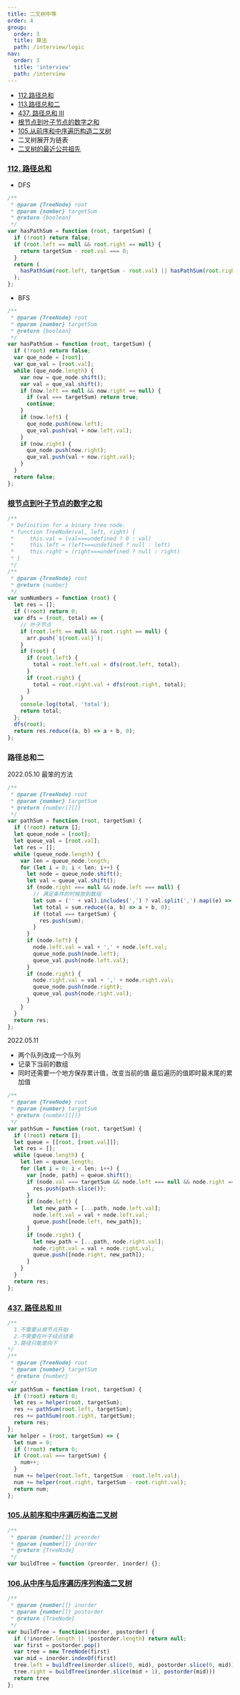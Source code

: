 ```yaml
---
title: 二叉树中等
order: 4
group:
  order: 3
  title: 算法
  path: /interview/logic
nav:
  order: 3
  title: 'interview'
  path: /interview
---
```


- [112.路径总和](https://leetcode-cn.com/problems/path-sum/)
- [113.路径总和二](https://leetcode.cn/problems/path-sum-ii/)
- [437. 路径总和 III](https://leetcode.cn/problems/path-sum-iii/)
- [根节点到叶子节点的数字之和](https://leetcode-cn.com/problems/3Etpl5/)
- [105.从前序和中序遍历构造二叉树](https://leetcode.cn/problems/construct-binary-tree-from-preorder-and-inorder-traversal/)
- 二叉树展开为链表
- [二叉树的最近公共祖先](https://leetcode.cn/problems/lowest-common-ancestor-of-a-binary-tree/)

### [112. 路径总和](https://leetcode-cn.com/problems/path-sum/)

- DFS

```js
/**
 * @param {TreeNode} root
 * @param {number} targetSum
 * @return {boolean}
 */
var hasPathSum = function (root, targetSum) {
  if (!root) return false;
  if (root.left == null && root.right == null) {
    return targetSum - root.val === 0;
  }
  return (
    hasPathSum(root.left, targetSum - root.val) || hasPathSum(root.right, targetSum - root.val)
  );
};
```

- BFS

```js
/**
 * @param {TreeNode} root
 * @param {number} targetSum
 * @return {boolean}
 */
var hasPathSum = function (root, targetSum) {
  if (!root) return false;
  var que_node = [root];
  var que_val = [root.val];
  while (que_node.length) {
    var now = que_node.shift();
    var val = que_val.shift();
    if (now.left == null && now.right == null) {
      if (val === targetSum) return true;
      continue;
    }
    if (now.left) {
      que_node.push(now.left);
      que_val.push(val + now.left.val);
    }
    if (now.right) {
      que_node.push(now.right);
      que_val.push(val + now.right.val);
    }
  }
  return false;
};
```

### [根节点到叶子节点的数字之和](https://leetcode-cn.com/problems/3Etpl5/)

```js
/**
 * Definition for a binary tree node.
 * function TreeNode(val, left, right) {
 *     this.val = (val===undefined ? 0 : val)
 *     this.left = (left===undefined ? null : left)
 *     this.right = (right===undefined ? null : right)
 * }
 */
/**
 * @param {TreeNode} root
 * @return {number}
 */
var sumNumbers = function (root) {
  let res = [];
  if (!root) return 0;
  var dfs = (root, total) => {
    // 叶子节点
    if (root.left == null && root.right == null) {
      arr.push(`${root.val}`);
    }
    if (root) {
      if (root.left) {
        total = root.left.val + dfs(root.left, total);
      }
      if (root.right) {
        total = root.right.val + dfs(root.right, total);
      }
    }
    console.log(total, 'total');
    return total;
  };
  dfs(root);
  return res.reduce((a, b) => a + b, 0);
};
```

### 路径总和二

2022.05.10 最笨的方法

```js
/**
 * @param {TreeNode} root
 * @param {number} targetSum
 * @return {number[][]}
 */
var pathSum = function (root, targetSum) {
  if (!root) return [];
  let queue_node = [root];
  let queue_val = [root.val];
  let res = [];
  while (queue_node.length) {
    var len = queue_node.length;
    for (let i = 0; i < len; i++) {
      let node = queue_node.shift();
      let val = queue_val.shift();
      if (node.right === null && node.left === null) {
        // 满足条件的时候放到数组
        let sum = ('' + val).includes(',') ? val.split(',').map((e) => +e) : [+val];
        let total = sum.reduce((a, b) => a + b, 0);
        if (total === targetSum) {
          res.push(sum);
        }
      }
      if (node.left) {
        node.left.val = val + ',' + node.left.val;
        queue_node.push(node.left);
        queue_val.push(node.left.val);
      }
      if (node.right) {
        node.right.val = val + ',' + node.right.val;
        queue_node.push(node.right);
        queue_val.push(node.right.val);
      }
    }
  }
  return res;
};
```

2022.05.11

- 两个队列改成一个队列
- 记录下当前的数组
- 同时还需要一个地方保存累计值，改变当前的值 最后遍历的值即时最末尾的累加值

```js
/**
 * @param {TreeNode} root
 * @param {number} targetSum
 * @return {number[][]}
 */
var pathSum = function (root, targetSum) {
  if (!root) return [];
  let queue = [[root, [root.val]]];
  let res = [];
  while (queue.length) {
    let len = queue.length;
    for (let i = 0; i < len; i++) {
      var [node, path] = queue.shift();
      if (node.val === targetSum && node.left === null && node.right === null) {
        res.push(path.slice());
      }
      if (node.left) {
        let new_path = [...path, node.left.val];
        node.left.val = val + node.left.val;
        queue.push([node.left, new_path]);
      }
      if (node.right) {
        let new_path = [...path, node.right.val];
        node.right.val = val + node.right.val;
        queue.push([node.right, new_path]);
      }
    }
  }
  return res;
};
```

### [437. 路径总和 III](https://leetcode.cn/problems/path-sum-iii/)

```js
/** 
  1.不需要从根节点开始
  2.不需要在叶子结点结束
  3.路径只能是向下
*/
/**
 * @param {TreeNode} root
 * @param {number} targetSum
 * @return {number}
 */
var pathSum = function (root, targetSum) {
  if (!root) return 0;
  let res = helper(root, targetSum);
  res += pathSum(root.left, targetSum);
  res += pathSum(root.right, targetSum);
  return res;
};
var helper = (root, targetSum) => {
  let num = 0;
  if (!root) return 0;
  if (root.val === targetSum) {
    num++;
  }
  num += helper(root.left, targetSum - root.left.val);
  num += helper(root.right, targetSum - root.right.val);
  return num;
};
```

### [105.从前序和中序遍历构造二叉树](https://leetcode.cn/problems/construct-binary-tree-from-preorder-and-inorder-traversal/)

```js
/**
 * @param {number[]} preorder
 * @param {number[]} inorder
 * @return {TreeNode}
 */
var buildTree = function (preorder, inorder) {};
```

### [106.从中序与后序遍历序列构造二叉树](https://leetcode.cn/problems/construct-binary-tree-from-inorder-and-postorder-traversal/)

```js
/**
 * @param {number[]} inorder
 * @param {number[]} postorder
 * @return {TreeNode}
 */
var buildTree = function(inorder, postorder) {
  if (!inorder.length || !postorder.length) return null;
  var first = postorder.pop()
  var tree = new TreeNode(first)
  var mid = inorder.indexOf(first)
  tree.left = buildTree(inorder.slice(0, mid), postorder.slice(0, mid))
  tree.right = buildTree(inorder.slice(mid + 1), postorder(mid)))
  return tree
};
```
